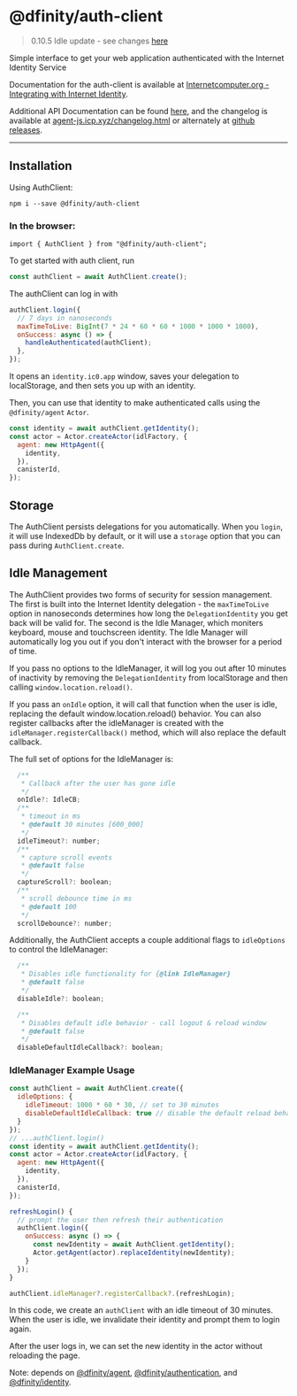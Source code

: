 # @dfinity/auth-client

> 0.10.5 Idle update - see changes [here](#0.10.5-idle-update)

Simple interface to get your web application authenticated with the Internet Identity Service

Documentation for the auth-client is available at [Internetcomputer.org - Integrating with Internet Identity](https://internetcomputer.org/docs/current/developer-docs/integrations/internet-identity/integrate-identity).

Additional API Documentation can be found [here](https://agent-js.icp.xyz/auth-client/index.html), and the changelog is available at [agent-js.icp.xyz/changelog.html](agent-js.icp.xyz/changelog.html) or alternately at [github releases](https://github.com/dfinity/agent-js/releases).

---

## Installation

Using AuthClient:

```
npm i --save @dfinity/auth-client
```

### In the browser:

```
import { AuthClient } from "@dfinity/auth-client";
```

To get started with auth client, run

```js
const authClient = await AuthClient.create();
```

The authClient can log in with

```js
authClient.login({
  // 7 days in nanoseconds
  maxTimeToLive: BigInt(7 * 24 * 60 * 60 * 1000 * 1000 * 1000),
  onSuccess: async () => {
    handleAuthenticated(authClient);
  },
});
```

It opens an `identity.ic0.app` window, saves your delegation to localStorage, and then sets you up with an identity.

Then, you can use that identity to make authenticated calls using the `@dfinity/agent` `Actor`.

```js
const identity = await authClient.getIdentity();
const actor = Actor.createActor(idlFactory, {
  agent: new HttpAgent({
    identity,
  }),
  canisterId,
});
```

<h2 id="storage">Storage</h2>

The AuthClient persists delegations for you automatically. When you `login`, it will use IndexedDb by default, or it will use a `storage` option that you can pass during `AuthClient.create`.

<h2 id="0.10.5-idle-update">Idle Management</h2>

The AuthClient provides two forms of security for session management. The first is built into the Internet Identity delegation - the `maxTimeToLive` option in nanoseconds determines how long the `DelegationIdentity` you get back will be valid for. The second is the Idle Manager, which moniters keyboard, mouse and touchscreen identity. The Idle Manager will automatically log you out if you don't interact with the browser for a period of time.

If you pass no options to the IdleManager, it will log you out after 10 minutes of inactivity by removing the `DelegationIdentity` from localStorage and then calling `window.location.reload()`.

If you pass an `onIdle` option, it will call that function when the user is idle, replacing the default window.location.reload() behavior. You can also register callbacks after the idleManager is created with the `idleManager.registerCallback()` method, which will also replace the default callback.

The full set of options for the IdleManager is:

```js
  /**
   * Callback after the user has gone idle
   */
  onIdle?: IdleCB;
  /**
   * timeout in ms
   * @default 30 minutes [600_000]
   */
  idleTimeout?: number;
  /**
   * capture scroll events
   * @default false
   */
  captureScroll?: boolean;
  /**
   * scroll debounce time in ms
   * @default 100
   */
  scrollDebounce?: number;
```

Additionally, the AuthClient accepts a couple additional flags to `idleOptions` to control the IdleManager:

```js
  /**
   * Disables idle functionality for {@link IdleManager}
   * @default false
   */
  disableIdle?: boolean;

  /**
   * Disables default idle behavior - call logout & reload window
   * @default false
   */
  disableDefaultIdleCallback?: boolean;
```

### IdleManager Example Usage

```js
const authClient = await AuthClient.create({
  idleOptions: {
    idleTimeout: 1000 * 60 * 30, // set to 30 minutes
    disableDefaultIdleCallback: true // disable the default reload behavior
  }
});
// ...authClient.login()
const identity = await authClient.getIdentity();
const actor = Actor.createActor(idlFactory, {
  agent: new HttpAgent({
    identity,
  }),
  canisterId,
});

refreshLogin() {
  // prompt the user then refresh their authentication
  authClient.login({
    onSuccess: async () => {
      const newIdentity = await AuthClient.getIdentity();
      Actor.getAgent(actor).replaceIdentity(newIdentity);
    }
  });
}

authClient.idleManager?.registerCallback?.(refreshLogin);
```

In this code, we create an `authClient` with an idle timeout of 30 minutes. When the user is idle, we invalidate their identity and prompt them to login again.

After the user logs in, we can set the new identity in the actor without reloading the page.

Note: depends on [@dfinity/agent](https://www.npmjs.com/package/@dfinity/agent), [@dfinity/authentication](https://www.npmjs.com/package/@dfinity/authentication), and
[@dfinity/identity](https://www.npmjs.com/package/@dfinity/identity).
